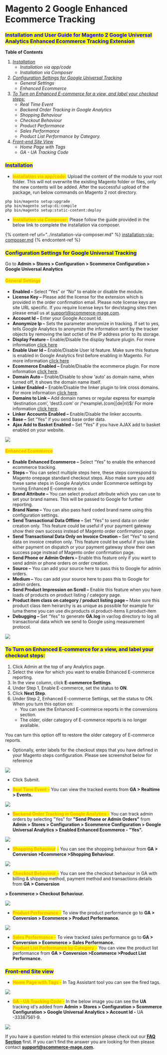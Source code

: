 # Magento 2 Google Enhanced Ecommerce Tracking

### <mark style="color:blue;">Installation and User Guide for Magento 2 Google Universal Analytics Enhanced Ecommerce Tracking Extension</mark>

**Table of Contents**

1. [_Installation_ ](magento-2-google-enhanced-ecommerce-tracking.md#\_bookmark0)
   * _Installation via app/code_&#x20;
   * _Installation via Composer_
2. [_Configuration Settings for Google Universal Tracking_ ](magento-2-google-enhanced-ecommerce-tracking.md#\_bookmark3)
   * _General Settings_&#x20;
   * _Enhanced Ecommerce_&#x20;
3. [_To Turn on Enhanced E-commerce for a view, and label your checkout steps:_ ](magento-2-google-enhanced-ecommerce-tracking.md#\_bookmark6)
   * _Real Time Event_&#x20;
   * _Backend Order Tracking in Google Analytics_&#x20;
   * _Shopping Behaviour_&#x20;
   * _Checkout Behaviour_&#x20;
   * _Product Performance_&#x20;
   * _Sales Performance_&#x20;
   * _Product List Performance by Category._&#x20;
4. [_Front-end Site View_ ](magento-2-google-enhanced-ecommerce-tracking.md#\_bookmark14)
   * _Home Page with Tags_&#x20;
   * _GA - UA Tracking Code_&#x20;

### <mark style="color:blue;">Installation</mark> <a href="#bookmark0" id="bookmark0"></a>

* <mark style="color:orange;">**Installation via app/code:**</mark> Upload the content of the module to your root folder. This will not overwrite the existing Magento folder or files, only the new contents will be added. After the successful upload of the package, run below commands on Magento 2 root directory.

```
php bin/magento setup:upgrade
php bin/magento setup:di:compile
php bin/magento setup:static-content:deploy
```

* <mark style="color:orange;">**Installation via Composer:**</mark> Please follow the guide provided in the below link to complete the installation via composer.

{% content-ref url="../installation-via-composer.md" %}
[installation-via-composer.md](../installation-via-composer.md)
{% endcontent-ref %}

### <mark style="color:blue;">Configuration Settings for Google Universal Tracking</mark> <a href="#bookmark3" id="bookmark3"></a>

Go to **Admin > Stores > Configuration > Scommerce Configuration > Google Universal Analytics**

#### <mark style="color:orange;">General Settings</mark> <a href="#bookmark4" id="bookmark4"></a>

* **Enabled –** Select “Yes” or “No” to enable or disable the module.
* **License Key –** Please add the license for the extension which is provided in the order confirmation email. Please note license keys are site URL specific. If you require license keys for dev/staging sites then please email us at [support@scommerce-mage.com](mailto:support@scommerce-mage.com).
* **Account Id –** Enter your Google Account Id.
* **Anonymize Ip –** Sets the parameter anonymize in tracking. If set to yes, tells Google Analytics to anonymize the information sent by the tracker objects by removing the last octlet of the IP address prior to its storage.
* **Display Feature –** Enable/Disable the display feature plugin. For more information [click here](https://developers.google.com/analytics/devguides/collection/analyticsjs/display-features)
* **Enable User Id –** Enable/Disable User Id feature. Make sure this feature is enabled in Google Analytics first before enabling in Magento. For more information [click here](https://developers.google.com/analytics/devguides/collection/analyticsjs/cookies-user-id)
* **Ecommerce Enabled –** Enable/Disable the ecommerce plugin. For more information [click here](https://developers.google.com/analytics/devguides/collection/analyticsjs/ecommerce).
* **Domain Auto –** Enable/Disable to show ‘auto’ as domain name, when turned off, it shows the domain name itself.
* **Linker Enabled –** Enable/Disable the linker plugin to link cross domains. For more information [click here](https://developers.google.com/analytics/devguides/collection/analyticsjs/cross-domain#autolink).
* **Domains to Link –** Add domain names or regular express for example ‘destination.com’, ‘dest3.com’ or /^example\\.(com]|de|nl)$/ For more information [click here](https://developers.google.com/analytics/devguides/collection/analyticsjs/cross-domain#autolink).
* **Linker Accounts Enabled –** Enable/Disable the linker accounts.
* **Base –** Set “Yes” if you send base order data.
* **Ajax Add to Basket Enabled –** Set “Yes” if you have AJAX add to basket enabled on your website.

![](../../.gitbook/assets/enhanced\_general.png)

#### <mark style="color:orange;">Enhanced Ecommerce</mark> <a href="#bookmark5" id="bookmark5"></a>

* **Enable Enhanced Ecommerce –** Select “Yes” to enable the enhanced ecommerce tracking.
* **Steps –** You can select multiple steps here, these steps correspond to Magento onepage standard checkout steps. Also make sure you add these same steps in Google Analytics under Ecommerce settings by turning Enhanced E-commerce on.
* **Brand Attribute –** You can select product attribute which you can use to set your brand names. This will be passed to Google for further reporting.
* **Brand Name –** You can also pass hard coded brand name using this configuration settings.
* **Send Transactional Data Offline –** Set “Yes” to send data on order creation only. This feature could be useful if your payment gateway show their own success instead of Magento order confirmation page.
* **Send Transactional Data Only on Invoice Creation –** Set “Yes” to send data on invoice creation only. This feature could be useful if you take either payment on dispatch or your payment gateway show their own success page instead of Magento order confirmation page.
* **Send Phone or Admin Orders –** Enable this feature only if you want to send admin or phone orders on order creation.
* **Source –** You can add your source here to pass this to Google for admin orders.
* **Medium –** You can add your source here to pass this to Google for admin orders.
* **Send Product Impression on Scroll –** Enable this feature when you have loads of products on product listing / category page.
* **Product item class on category / product listing page –** Make sure this product class item heirarchy is as unique as possible for example for luma theme you can use div.products ol.product-items li.product-item
* **Debugging –** Set “Yes” to generate **GA.log** in var/log directory to log all transactional data which we send to Google using measurement protocol.

![](../../.gitbook/assets/enhanced\_commerce.png)

### <mark style="color:blue;">To Turn on Enhanced E-commerce for a view, and label your checkout steps:</mark> <a href="#bookmark6" id="bookmark6"></a>

1. Click Admin at the top of any Analytics page.
2. Select the view for which you want to enable Enhanced E-commerce reporting.
3. In the view column, click **E-commerce Settings**.
4. Under Step 1, Enable E-commerce, set the status to **ON**.
5. Click **Next Step**.
6. Under Step 2, Enhanced E-commerce Settings, set the status to ON. When you turn this option on:
   * You can see the Enhanced E-commerce reports in the conversions section.
   * The older, older category of E-commerce reports is no longer available.

You can turn this option off to restore the older category of E-commerce reports.

* Optionally, enter labels for the checkout steps that you have defined in your Magento steps configuration. Please see screenshot below for reference

![](<../../.gitbook/assets/15 (11)>)

* Click Submit.



* <mark style="color:orange;">**Real Time Event -**</mark> You can view the tracked events from **GA > Realtime > Events.**

![](<../../.gitbook/assets/16 (12)>)

* <mark style="color:orange;">**Backend Order Tracking in Google Analytics -**</mark> You can track admin orders by selecting "Yes" for **"Send Phone or Admin Orders"** from **Admin > Stores > Configuration > Scommerce Configuration > Google Universal Analytics > Enabled Enhanced Ecommerce - "Yes".**

![](<../../.gitbook/assets/17 (19)>)

* <mark style="color:orange;">**Shopping Behaviour**</mark> <mark style="color:orange;"></mark><mark style="color:orange;">-</mark> You can see the shopping behaviour from **GA > Conversion >Ecommerce >Shopping Behaviour.**

![](<../../.gitbook/assets/18 (9)>)

* <mark style="color:orange;">**Checkout Behaviour -**</mark> You can see the checkout behaviour in GA with billing & shipping method, payment method and transactions details from **GA > Conversion**

**> Ecommerce > Checkout Behaviour.**

![](<../../.gitbook/assets/19 (6)>)

* <mark style="color:orange;">**Product Performance -**</mark> To view the product performance go to **GA > Conversion > Ecommerce > Product Performance.**

![](<../../.gitbook/assets/20 (12)>)

* <mark style="color:orange;">**Sales Performance -**</mark> To view tracked sales performance go to **GA > Conversion > Ecommerce > Sales Performance.**
* <mark style="color:orange;">**Product List Performance by Category -**</mark> You can view the product list performance from **GA > Conversion >Ecommerce >Product List Performance.**

### <mark style="color:blue;">Front-end Site view</mark> <a href="#bookmark14" id="bookmark14"></a>

* <mark style="color:orange;">**Home Page with Tags -**</mark> In Tag Assistant tool you can see the fired tags.

![](../../.gitbook/assets/enhanced\_front1.jpg)

* <mark style="color:orange;">**GA - UA Tracking Code -**</mark> In the below image you can see the **UA** tracking id's added from **Admin > Stores > Configuration > Scommerce Configuration > Google Universal Analytics > Account Id -** UA -33387561-9.

![](../../.gitbook/assets/enhanced\_front2.jpg)

If you have a question related to this extension please check out our [**FAQ Section**](magento-2-google-enhanced-ecommerce-tracking.md#installation-and-user-guide-for-magento-2-how-did-you-hear-about-us-extension) first. If you can't find the answer you are looking for then please contact [**support@scommerce-mage.com**](mailto:core@scommerce-mage.com)**.**
